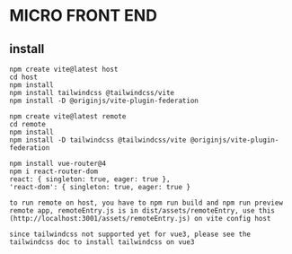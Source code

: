 # MICRO FRONT END

## install
    npm create vite@latest host
    cd host
    npm install
    npm install tailwindcss @tailwindcss/vite
    npm install -D @originjs/vite-plugin-federation

    npm create vite@latest remote
    cd remote
    npm install
    npm install -D tailwindcss @tailwindcss/vite @originjs/vite-plugin-federation

    npm install vue-router@4
    npm i react-router-dom
    react: { singleton: true, eager: true },
    'react-dom': { singleton: true, eager: true }

    to run remote on host, you have to npm run build and npm run preview remote app, remoteEntry.js is in dist/assets/remoteEntry, use this (http://localhost:3001/assets/remoteEntry.js) on vite config host

    since tailwindcss not supported yet for vue3, please see the tailwindcss doc to install tailwindcss on vue3
